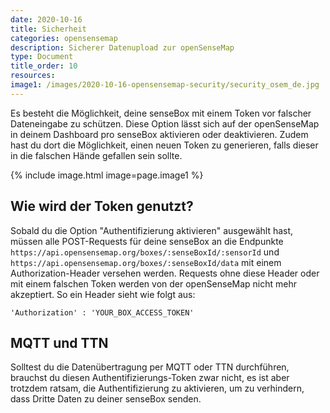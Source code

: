 ```yaml
---
date: 2020-10-16
title: Sicherheit 
categories: opensensemap
description: Sicherer Datenupload zur openSenseMap
type: Document
title_order: 10
resources:
image1: /images/2020-10-16-opensensemap-security/security_osem_de.jpg
---
```


Es besteht die Möglichkeit, deine senseBox mit einem Token vor falscher Dateneingabe zu schützen. Diese Option lässt sich auf der openSenseMap in deinem Dashboard pro senseBox aktivieren oder deaktivieren. Zudem hast du dort die Möglichkeit, einen neuen Token zu generieren, falls dieser in die falschen Hände gefallen sein sollte. 

{% include image.html image=page.image1 %}

## Wie wird der Token genutzt?

Sobald du die Option "Authentifizierung aktivieren" ausgewählt hast, müssen alle POST-Requests für deine senseBox an die Endpunkte `https://api.opensensemap.org/boxes/:senseBoxId/:sensorId` und `https://api.opensensemap.org/boxes/:senseBoxId/data` mit einem Authorization-Header versehen werden. Requests ohne diese Header oder mit einem falschen Token werden von der openSenseMap nicht mehr akzeptiert. So ein Header sieht wie folgt aus:

```
'Authorization' : 'YOUR_BOX_ACCESS_TOKEN'
```

## MQTT und TTN

Solltest du die Datenübertragung per MQTT oder TTN durchführen, brauchst du diesen Authentifizierungs-Token zwar nicht, es ist aber trotzdem ratsam, die Authentifizierung zu aktivieren, um zu verhindern, dass Dritte Daten zu deiner senseBox senden.

